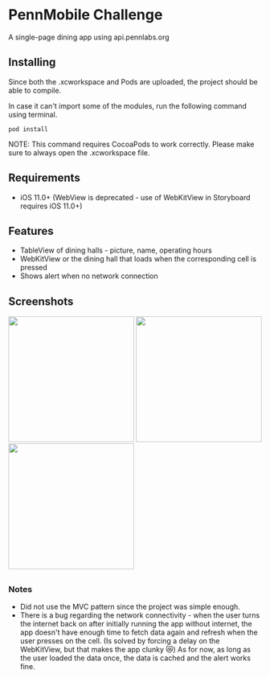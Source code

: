 # PennMobile Challenge
A single-page dining app using api.pennlabs.org

## Installing

Since both the .xcworkspace and Pods are uploaded, the project should be able to compile.

In case it can't import some of the modules, run the following command using terminal. 

```
pod install
```
NOTE: This command requires CocoaPods to work correctly. Please make sure to always open the .xcworkspace file.

## Requirements
* iOS 11.0+ (WebView is deprecated - use of WebKitView in Storyboard requires iOS 11.0+)

## Features

* TableView of dining halls - picture, name, operating hours
* WebKitView or the dining hall that loads when the corresponding cell is pressed
* Shows alert when no network connection

## Screenshots
<img src="https://i.imgur.com/Dkiqo22.jpg" width="250">        <img src="https://i.imgur.com/oal19mU.png" width="250">        <img src="https://i.imgur.com/R8icYM7.png" width="250">

##
### Notes

* Did not use the MVC pattern since the project was simple enough.
* There is a bug regarding the network connectivity - when the user turns the internet back on after initially running the app without internet, the app doesn't have enough time to fetch data again and refresh when the user presses on the cell. (Is solved by forcing a delay on the WebKitView, but that makes the app clunky :crying_cat_face:) As for now, as long as the user loaded the data once, the data is cached and the alert works fine.
